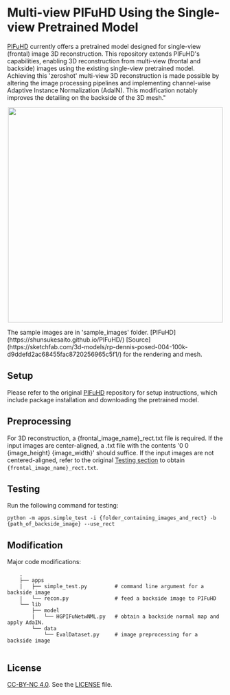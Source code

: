 # Multi-view PIFuHD Using the Single-view Pretrained Model

[PIFuHD](https://shunsukesaito.github.io/PIFuHD/) currently offers a pretrained model designed for single-view (frontal) image 3D reconstruction. This repository extends PIFuHD's capabilities, enabling 3D reconstruction from multi-view (frontal and backside) images using the existing single-view pretrained model. Achieving this 'zeroshot' multi-view 3D reconstruction is made possible by altering the image processing pipelines and implementing channel-wise Adaptive Instance Normalization (AdaIN). This modification notably improves the detailing on the backside of the 3D mesh."

<p align="center">
  <img src="diagram.png" width="500" height="500">
</p>
The sample images are in 'sample_images' folder. [PIFuHD](https://shunsukesaito.github.io/PIFuHD/) [Source](https://sketchfab.com/3d-models/rp-dennis-posed-004-100k-d9ddefd2ac68455fac8720256965c5f1/) for the rendering and mesh. 

## Setup
Please refer to the original [PIFuHD](https://shunsukesaito.github.io/PIFuHD/) repository for setup instructions, which include package installation and downloading the pretrained model.

## Preprocessing
For 3D reconstruction, a {frontal_image_name}_rect.txt file is required. If the input images are center-aligned, a .txt file with the contents '0 0 {image_height} {image_width}' should suffice.
If the input images are not centered-aligned, refer to the original [Testing section](https://shunsukesaito.github.io/PIFuHD/) to obtain `{frontal_image_name}_rect.txt`. 

## Testing
Run the following command for testing:
```
python -m apps.simple_test -i {folder_containing_images_and_rect} -b {path_of_backside_image} --use_rect 
```

## Modification
Major code modifications: 
```
    .
    ├── apps
    |   ├── simple_test.py         # command line argument for a backside image 
    |   └── recon.py               # feed a backside image to PIFuHD 
    └── lib                        
        ├── model                  
        |   └── HGPIFuNetwNML.py   # obtain a backside normal map and apply AdaIN.
        └── data                   
            └── EvalDataset.py     # image preprocessing for a backside image
    
```
    
## License
[CC-BY-NC 4.0](https://creativecommons.org/licenses/by-nc/4.0/legalcode). 
See the [LICENSE](LICENSE) file. 

